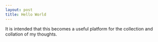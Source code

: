 ```yaml
---
layout: post
title: Hello World
---
```


It is intended that this becomes a useful platform for the collection and collation of my thoughts.

